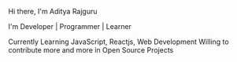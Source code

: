 Hi there, I'm Aditya Rajguru


I'm Developer | Programmer | Learner

Currently Learning JavaScript, Reactjs, Web Development
Willing to contribute more and more in Open Source Projects

